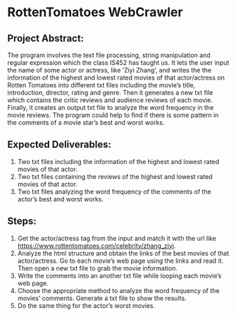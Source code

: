 # RottenTomatoes WebCrawler

## Project Abstract:
The program involves the text file processing, string manipulation and regular expression which the class IS452 has taught us. 
It lets the user input the name of some actor or actress, like ‘Ziyi Zhang’, and writes the the information of the highest and 
lowest rated movies of that actor/actress on Rotten Tomatoes into different txt files including the movie’s title, introduction, 
director, rating and genre. Then it generates a new txt file which contains the critic reviews and audience reviews of each movie. 
Finally, it creates an output txt file to analyze the word frequency in the movie reviews. The program could help to find 
if there is some pattern in the comments of a movie star’s best and worst works.

## Expected Deliverables:
1. Two txt files including the information of the highest and lowest rated movies of that actor.
2. Two txt files containing the reviews of the highest and lowest rated movies of that actor.
3. Two txt files analyzing the word frequency of the comments of the actor’s best and worst works.


## Steps:
1.	Get the actor/actress tag from the input and match it with the url like https://www.rottentomatoes.com/celebrity/zhang_ziyi. 
2.	Analyze the html structure and obtain the links of the best movies of that actor/actress. Go to each movie’s web page using the links and read it. Then open a new txt file to grab the movie information.
3.	Write the comments into an another txt file while looping each movie’s web page.
4.	Choose the appropriate method to analyze the word frequency of the movies’ comments. Generate a txt file to show the results.
5.	Do the same thing for the actor’s worst movies.
